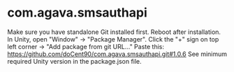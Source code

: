 # com.agava.smsauthapi
 
Make sure you have standalone Git installed first. Reboot after installation.
In Unity, open "Window" -> "Package Manager".
Click the "+" sign on top left corner -> "Add package from git URL..."
Paste this: https://github.com/doCent90/com.agava.smsauthapi.git#1.0.6
See minimum required Unity version in the package.json file.
